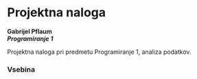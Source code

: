# Projektna naloga
**Gabrijel Pflaum**  
***Programiranje 1***

Projektna naloga pri predmetu Programiranje 1, analiza podatkov.

### Vsebina
